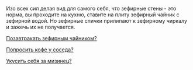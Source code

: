 Изо всех сил делая вид для самого себя, что зефирные
стены - это норма, вы проходите на кухню, ставите на
плиту зефирный чайник с зефирной водой. Но зефирные
спички прилипают к зефирному чиркалу и зажечь их не получается.

[Позавтракать зефирным чайником?](breakfast/breakfast.md)

[Попросить кофе у соседа?](neighbour/neighbour.md)

[Укусить себя за мизинец?](pinkie/pinkie.md)
